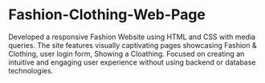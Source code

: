 # Fashion-Clothing-Web-Page
Developed a responsive Fashion Website using HTML and CSS with media queries. The site features visually captivating pages showcasing Fashion &amp; Clothing, user login form, Showing a Cloathing. Focused on creating an intuitive and engaging user experience without using backend or database technologies.
